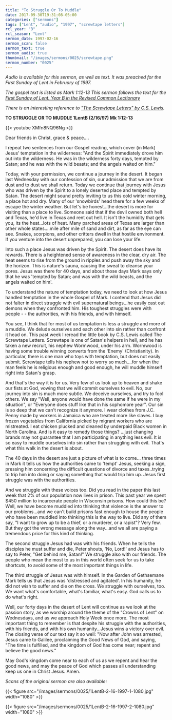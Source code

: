 ```yaml
---
title: "To Struggle Or To Muddle"
date: 2017-09-30T19:31:08-05:00
categories: ["sermons"]
tags: ["Lent", "audio", "1997", "screwtape letters"]
rcl_year: "B"
rcl_season: "Lent"
sermon_date: 1997-02-16
sermon_scan: false
sermon_text: true
sermon_audio: true
thumbnail: "/images/sermons/0025/screwtape.png"
sermon_number: "0025"
---
```

_Audio is available for this sermon, as well as text.  It was preached for the First Sunday of Lent in February of 1997._

<!--more-->

_The gospel text is listed as Mark 1:12-13  This sermon follows the text for the [First Sunday of Lent, Year B in the Revised Common Lectionary](https://lectionary.library.vanderbilt.edu/texts.php?id=71)_

_There is an interesting reference to ["The Screwtape Letters" by C.S. Lewis](https://en.wikipedia.org/wiki/The_Screwtape_Letters)._

**TO STRUGGLE OR TO MUDDLE 1LentB (2/16/97) Mk 1:12-13**

{{< youtube XMfn8NQ96Ng >}}

Dear friends in Christ, grace & peace....

I repeat two sentences from our Gospel reading, which cover (in Mark) Jesus' temptation in the wilderness: "And the Spirit immediately drove him out into the wilderness. He was in the wilderness forty days, tempted by Satan; and he was with the wild beasts; and the angels waited on him."

Today, with your permission, we continue a journey in the desert. It began last Wednesday with our confession of sin, our admission that we are from dust and to dust we shall return. Today we continue that journey with Jesus who was driven by the Spirit to a lonely deserted place and tempted by Satan. The desert might sound pretty inviting to us this cold winter morning, a place hot and dry. Many of our 'snowbirds' head there for a few weeks of escape the winter weather. But let's be honest...the desert is more for visiting than a place to live. Someone said that if the devil owned both hell and Texas, he'd live in Texas and rent out hell. It isn't the humidity that gets you, its the heat...lots of heat. Many parched areas of Texas are larger than other whole states....mile after mile of sand and dirt, as far as the eye can see. Snakes, scorpions, and other critters dwell in that hostile environment. If you venture into the desert unprepared, you can lose your life.

Into such a place Jesus was driven by the Spirit. The desert does have its rewards. There is a heightened sense of awareness in the clear, dry air. The heat seems to rise from the ground in ripples and push away the sky and the horizon. This is nature's sauna, causing the sweat to cleanse your pores. Jesus was there for 40 days, and about those days Mark says only that he was 'tempted by Satan; and was with the wild beasts, and the angels waited on him'.

To understand the nature of temptation today, we need to look at how Jesus handled temptation in the whole Gospel of Mark. I contend that Jesus did not falter in direct struggle with evil supernatural beings...he easily cast out demons when they confronted him. His toughest struggles were with people - - the authorities, with his friends, and with himself.

You see, I think that for most of us temptation is less a struggle and more of a muddle. We delude ourselves and each other into sin rather than confront it head on. This past week I reread the little book by C.S. Lewis called The Screwtape Letters. Screwtape is one of Satan's helpers in hell, and he has taken a new recruit, his nephew Wormwood, under his arm. Wormwood is having some trouble winning converts from the 'Enemy' (Christianity). In particular, there is one man who toys with temptation, but does not easily submit. Screwtape tells his nephew not to worry so much....for when the man feels he is religious enough and good enough, he will muddle himself right into Satan's grasp.

And that's the way it is for us. Very few of us look up to heaven and shake our fists at God, vowing that we will commit ourselves to evil. No, our journey into sin is much more subtle. We deceive ourselves, and try to fool others. We say "Well, anyone would have done the same if he were in my situation", or "Everyone does stuff like that in his sophomore year". Our sin is so deep that we can't recognize it anymore. I wear clothes from J.C. Penny made by workers in Jamaica who are treated more like slaves. I buy frozen vegetables from California picked by migrant workers who are mistreated. I eat chicken plucked and cleaned by underpaid Black women in North Carolina. And is it easy to remedy those things? ...just changing brands may not guarantee that I am participating in anything less evil. It is so easy to muddle ourselves into sin rather than struggling with evil. That's what this walk in the desert is about.

The 40 days in the desert are just a picture of what is to come... three times in Mark it tells us how the authorities came to 'tempt' Jesus, seeking a sign, pressing him concerning the difficult questions of divorce and taxes..trying to trip him into doing or saying something that would trip him up. Jesus first struggle was with the authorities.

And we struggle with these voices too. Did you read in the paper this last week that 2% of our population now lives in prison. This past year we spent $450 million to incarcerate people in Wisconsin prisons. How could this be? Well, we have become muddled into thinking that violence is the answer to our problems...and we can't build prisons fast enough to house the people who have been muddled into thinking this is the way to live. Did any of them say, "I want to grow up to be a thief, or a murderer, or a rapist"? Very few. But they got the wrong message along the way...and we all are paying a tremendous price for this kind of thinking.

The second struggle Jesus had was with his friends. When he tells the disciples he must suffer and die, Peter shouts, 'No, Lord!' and Jesus has to say to Peter, "Get behind me, Satan!" We struggle also with our friends. The people who mean the most to us in this world often seek for us to take shortcuts, to avoid some of the most important things in life.

The third struggle of Jesus was with himself. In the Garden of Gethsemane Mark tells us that Jesus was 'distressed and agitated'. In his humanity, he did not wish to suffer and die on the cross. We struggle with ourselves, too. We want what's comfortable, what's familiar, what's easy.
God calls us to do what's right.

Well, our forty days in the desert of Lent will continue as we look at the passion story, as we worship around the theme of the "Crowns of Lent" on Wednesdays, and as we approach Holy Week once more. The most important thing to remember is that despite his struggle with the authorities, with his friends, and with his own humanity...Jesus wins a victory over evil. The closing verse of our text say it so well: "Now after John was arrested, Jesus came to Galilee, proclaiming the Good News of God, and saying, "The time is fulfilled, and the kingdom of God has come near; repent and believe the good news."

May God's kingdom come near to each of us as we repent and hear the good news, and may the peace of God which passes all understanding keep us one in Christ Jesus. Amen.

_Scans of the original sermon are also available:_

{{< figure src="/images/sermons/0025/1LentB-2-16-1997-1-1080.jpg" width="1080" >}}

{{< figure src="/images/sermons/0025/1LentB-2-16-1997-2-1080.jpg" width="1080" >}}